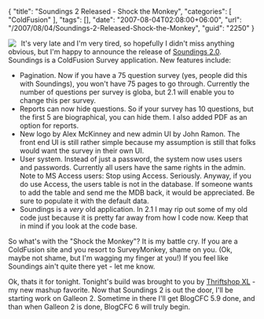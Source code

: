 {
	"title": "Soundings 2 Released - Shock the Monkey",
	"categories": [
		"ColdFusion"
	],
	"tags": [],
	"date": "2007-08-04T02:08:00+06:00",
	"url": "/2007/08/04/Soundings-2-Released-Shock-the-Monkey",
	"guid": "2250"
}

<img src="https://static.raymondcamden.com/images/cfjedi//logo.gif" align="left" style="margin-right: 10px">

It's very late and I'm very tired, so hopefully I didn't miss anything obvious, but I'm happy to announce the release of <a href="http://soundings.riaforge.org">Soundings 2.0</a>. Soundings is a ColdFusion Survey application. New features include:

<ul>
<li>Pagination. Now if you have a 75 question survey (yes, people did this with Soundings), you won't have 75 pages to go through. Currently the number of questions per survey is globa, but 2.1 will enable you to change this per survey.
<li>Reports can now hide questions. So if your survey has 10 questions, but the first 5 are biographical, you can hide them. I also added PDF as an option for reports.
<li>New logo by Alex McKinney and new admin UI by John Ramon. The front end UI is still rather simple because my assumption is still that folks would want the survey in their own UI.
<li>User system. Instead of just a password, the system now uses users and passwords. Currently all users have the same rights in the admin. Note to MS Access users: Stop using Access. Seriously. Anyway, if you do use Access, the users table is not in the database. If someone wants to add the table and send me the MDB back, it would be appreciated. Be sure to populate it with the default data.
<li>Soundings is a <i>very</i> old application. In 2.1 I may rip out some of my old code just because it is pretty far away from how I code now. Keep that in mind if you look at the code base.
</ul>

So what's with the "Shock the Monkey"? It is my battle cry. If you are a ColdFusion site and you resort to SurveyMonkey, shame on you. (Ok, maybe not shame, but I'm wagging my finger at you!) If you feel like Soundings ain't quite there yet - let me know. 

Ok, thats it for tonight. Tonight's build was brought to you by <a href="http://www.thriftshopxl.com/">Thriftshop XL</a> - my new mashup favorite. Now that Soundings 2 is out the door, I'll be starting work on Galleon 2. Sometime in there I'll get BlogCFC 5.9 done, and than when Galleon 2 is done, BlogCFC 6 will truly begin.

<br clear="left">